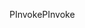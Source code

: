 <span data-ttu-id="55483-101">PInvoke</span><span class="sxs-lookup"><span data-stu-id="55483-101">PInvoke</span></span>